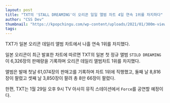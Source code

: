 ```yaml
---
layout: post
title: "TXT의 'STALL DREAMING'이 오리콘 일일 앨범 차트 4일 연속 1위를 차지하다"
author: "CSS Dev"
thumbnail: "https://kpopchingu.com/wp-content/uploads/2021/01/300m-views-29-890x512.png"
tags: 
---
```



TXT가 일본 오리콘 데일리 앨범 차트에서 나흘 연속 1위를 차지했다.

일본 오리콘이 최근 발표한 차트에 따르면 TXT의 일본 첫 정규 앨범 `STILD DREAMING`이 6,326장의 판매량을 기록하며 오리콘 데일리 앨범차트 1위를 차지했다.

앨범은 발매 첫날 61,074장의 판매고를 기록하며 차트 1위에 직행했고, 둘째 날 8,816장이 팔렸고 셋째 날 3,850장이 팔려 총 8만 66장이 팔렸다.

한편, TXT는 1월 29일 오후 9시 TV 아사히 뮤직 스테이션에서 `Force`를 공연할 예정이다.